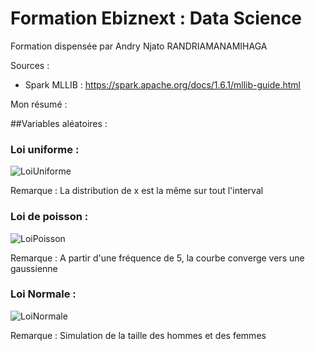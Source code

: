 # Formation Ebiznext : Data Science

Formation dispensée par Andry Njato RANDRIAMANAMIHAGA

Sources : 
- Spark MLLIB : https://spark.apache.org/docs/1.6.1/mllib-guide.html

Mon résumé :

##Variables aléatoires :

### Loi uniforme :

![LoiUniforme](https://github.com/anthonysyk/-Ebiznext-FormationDataScience/blob/master/src/main/resources/LoiUniforme.png)

Remarque : La distribution de x est la même sur tout l'interval

### Loi de poisson :

![LoiPoisson](https://github.com/anthonysyk/-Ebiznext-FormationDataScience/blob/master/src/main/resources/LoiPoisson.png)

Remarque : A partir d'une fréquence de 5, la courbe converge vers une gaussienne

### Loi Normale : 

![LoiNormale](https://github.com/anthonysyk/-Ebiznext-FormationDataScience/blob/master/src/main/resources/LoiNormale.png)

Remarque : Simulation de la taille des hommes et des femmes